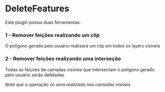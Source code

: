 # DeleteFeatures

Este plugin possui duas ferramentas:

### __1 - Remover feições realizando um clip__
O polígono gerado pelo usuário realizará um clip em todos os layers visíveis

### __2 - Remover feições realizando uma interseção__
Todas as feições de camadas visíveis que intersectam o polígono gerado pelo usuário serão deletadas

*Note que a operação só será realizada nas camadas visíveis*